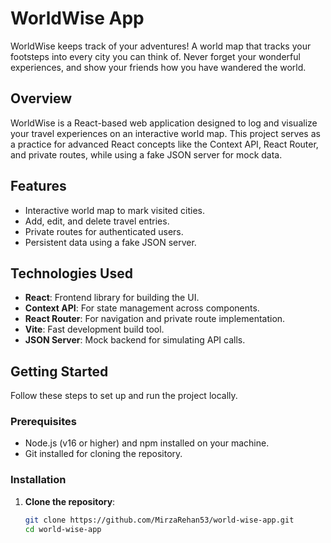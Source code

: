 # WorldWise App

WorldWise keeps track of your adventures! A world map that tracks your footsteps into every city you can think of. Never forget your wonderful experiences, and show your friends how you have wandered the world.

## Overview

WorldWise is a React-based web application designed to log and visualize your travel experiences on an interactive world map. This project serves as a practice for advanced React concepts like the Context API, React Router, and private routes, while using a fake JSON server for mock data.

## Features

- Interactive world map to mark visited cities.
- Add, edit, and delete travel entries.
- Private routes for authenticated users.
- Persistent data using a fake JSON server.

## Technologies Used

- **React**: Frontend library for building the UI.
- **Context API**: For state management across components.
- **React Router**: For navigation and private route implementation.
- **Vite**: Fast development build tool.
- **JSON Server**: Mock backend for simulating API calls.

## Getting Started

Follow these steps to set up and run the project locally.

### Prerequisites

- Node.js (v16 or higher) and npm installed on your machine.
- Git installed for cloning the repository.

### Installation

1. **Clone the repository**:
   ```bash
   git clone https://github.com/MirzaRehan53/world-wise-app.git
   cd world-wise-app
